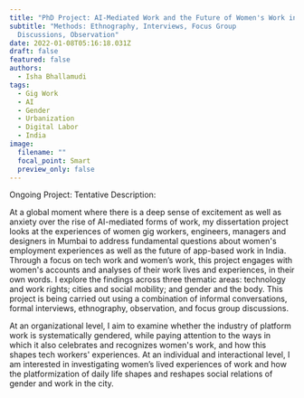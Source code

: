 ```yaml
---
title: "PhD Project: AI-Mediated Work and the Future of Women's Work in India"
subtitle: "Methods: Ethnography, Interviews, Focus Group
  Discussions, Observation"
date: 2022-01-08T05:16:18.031Z
draft: false
featured: false
authors:
  - Isha Bhallamudi
tags:
  - Gig Work
  - AI
  - Gender
  - Urbanization
  - Digital Labor
  - India
image:
  filename: ""
  focal_point: Smart
  preview_only: false
---
```

<!--StartFragment-->

Ongoing Project: Tentative Description:

At a global moment where there is a deep sense of excitement as well as anxiety over the rise of AI-mediated forms of work, my dissertation project looks at the experiences of women gig workers, engineers, managers and designers in Mumbai to address fundamental questions about women's employment experiences as well as the future of app-based work in India. Through a focus on tech work and women’s work, this project engages with women's accounts and analyses of their work lives and experiences, in their own words. I explore the findings across three thematic areas: technology and work rights; cities and social mobility; and gender and the body. This project is being carried out using a combination of informal conversations, formal interviews, ethnography, observation, and focus group discussions. 

At an organizational level, I aim to examine whether the industry of platform work is systematically gendered, while paying attention to the ways in which it also celebrates and recognizes women's work, and how this shapes tech workers' experiences. At an individual and interactional level, I am interested in investigating women’s lived experiences of work and how the platformization of daily life shapes and reshapes social relations of gender and work in the city. 



<!--EndFragment-->
